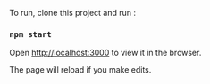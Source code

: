 To run, clone this project and run :

### `npm start`

Open [http://localhost:3000](http://localhost:3000) to view it in the browser.

The page will reload if you make edits.<br>


<!-- ### `npm test`

Launches the test runner in the interactive watch mode.<br>
See the section about [running tests](https://facebook.github.io/create-react-app/docs/running-tests) for more information.
 -->
